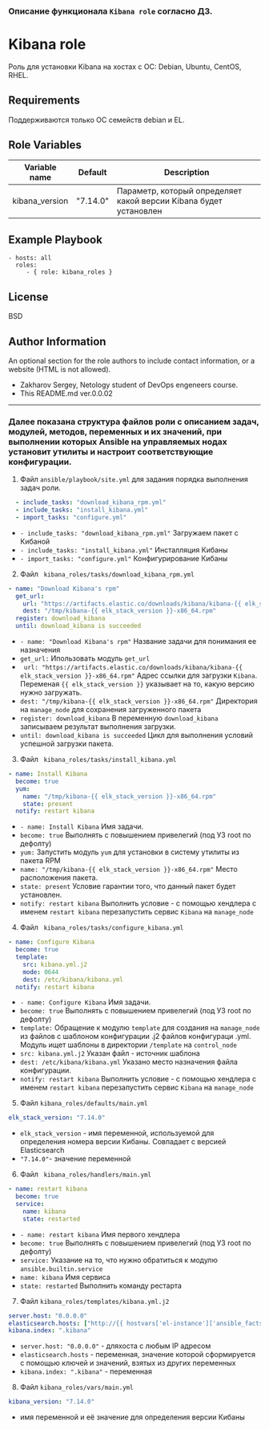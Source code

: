 ### Описание функционала `Kibana role` согласно ДЗ.
Kibana role
=========

Роль для установки Kibana на хостах с ОС: Debian, Ubuntu, CentOS, RHEL.

Requirements
------------

Поддерживаются только ОС семейств debian и EL.

Role Variables
--------------

| Variable name | Default | Description |
|-----------------------|----------|-------------------------|
| kibana_version | "7.14.0" | Параметр, который определяет какой версии Kibana будет установлен |

Example Playbook
----------------

    - hosts: all
      roles:
         - { role: kibana_roles }

License
-------

BSD

Author Information
------------------

An optional section for the role authors to include contact information, or a website (HTML is not allowed).
- Zakharov Sergey, Netology student of DevOps engeneers course.
- This README.md ver.0.0.02
---

### Далее показана структура файлов роли с описанием задач, модулей, методов, переменных и их значений, при выполнении которых Ansible на управляемых нодах установит утилиты и настроит соответствующие конфигурации.

1. Файл `ansible/playbook/site.yml` для задания порядка выполнения задач роли.
```yml
  - include_tasks: "download_kibana_rpm.yml"
  - include_tasks: "install_kibana.yml"      
  - import_tasks: "configure.yml"
```
* `- include_tasks: "download_kibana_rpm.yml"` Загружаем пакет с Кибаной
* `- include_tasks: "install_kibana.yml"` Инсталляция Кибаны
* `- import_tasks: "configure.yml"` Конфигурирование Кибаны

2. Файл ` kibana_roles/tasks/download_kibana_rpm.yml`
```yml
- name: "Download Kibana's rpm"
  get_url:
    url: "https://artifacts.elastic.co/downloads/kibana/kibana-{{ elk_stack_version }}-x86_64.rpm"
    dest: "/tmp/kibana-{{ elk_stack_version }}-x86_64.rpm"
  register: download_kibana
  until: download_kibana is succeeded
```
* `- name: "Download Kibana's rpm"`  Название задачи для понимания ее назначения
* `get_url:`    Ипользовать модуль `get_url`
* ` url: "https://artifacts.elastic.co/downloads/kibana/kibana-{{ elk_stack_version }}-x86_64.rpm"`    Адрес ссылки для загрузки `Kibana`. Переменая `{{ elk_stack_version }}` указывает на то, какую версию нужно загружать.
* `dest: "/tmp/kibana-{{ elk_stack_version }}-x86_64.rpm"`  Директория на `manage_node` для сохранения загруженного пакета 
* `register: download_kibana`      В переменную `download_kibana` записываем результат выполнения загрузки.
* `until: download_kibana is succeeded`    Цикл для выполнения условий успешной загрузки пакета.

3. Файл ` kibana_roles/tasks/install_kibana.yml`
```yml
- name: Install Kibana
  become: true
  yum:
    name: "/tmp/kibana-{{ elk_stack_version }}-x86_64.rpm"
    state: present
  notify: restart kibana
```
* `- name: Install Kibana`      Имя задачи.
* `become: true`      Выполнять с повышением привелегий (под УЗ root по дефолту)
* `yum:`    Запустить модуль `yum` для установки в систему утилиты из пакета RPM
* `name: "/tmp/kibana-{{ elk_stack_version }}-x86_64.rpm"`   Место расположения пакета.
* `state: present`    Условие гарантии того, что данный пакет будет установлен.
* `notify: restart kibana`   Выполнить условие - с помощью хендлера с именем `restart kibana`  перезапустить сервис  `Kibana` на `manage_node`

4. Файл ` kibana_roles/tasks/configure_kibana.yml`
```yml
- name: Configure Kibana
  become: true
  template:
    src: kibana.yml.j2
    mode: 0644
    dest: /etc/kibana/kibana.yml
  notify: restart kibana
```
* `- name: Configure Kibana`   Имя задачи.
* `become: true`      Выполнять с повышением привелегий (под УЗ root по дефолту)
* `template:`     Обращение к модулю `template` для создания на `manage_node` из файлов с шаблоном конфигурации .j2 файлов конфигураци .yml. Модуль ищет шаблоны  в директории `/template` на `control_node`
* `src: kibana.yml.j2`   Указан файл - источник шаблона
* `dest: /etc/kibana/kibana.yml`    Указано место назначения файла конфигурации.
* `notify: restart kibana`   Выполнить условие - с помощью хендлера с именем `restart kibana`  перезапустить сервис  `Kibana` на `manage_node`

5. Файл ` kibana_roles/defaults/main.yml `
```yml
elk_stack_version: "7.14.0"
```
* `elk_stack_version` - имя переменной, используемой для определения номера версии Кибаны. Совпадает с версией Elasticsearch
*  `"7.14.0"`- значение переменной
6. Файл `  kibana_roles/handlers/main.yml `
```yml
- name: restart kibana
  become: true
  service:
    name: kibana
    state: restarted
```
* `- name: restart kibana`   Имя первого хендлера 
* `become: true`      Выполнять с повышением привелегий (под УЗ root по дефолту)
* `service:`      Указание на то, что нужно обратиться к модулю `ansible.builtin.service`
* `name: kibana`   Имя сервиса
* `state: restarted`      Выполнить команду рестарта

7. Файл ` kibana_roles/templates/kibana.yml.j2 `
```yml
server.host: "0.0.0.0"
elasticsearch.hosts: ["http://{{ hostvars['el-instance']['ansible_facts']['default_ipv4']['address'] }}:9200"]
kibana.index: ".kibana"
```
* `server.host: "0.0.0.0"` - дляхоста с любым IP адресом
* `elasticsearch.hosts` - переменная, значение которой сформируется с помощью ключей и значений, взятых из других переменных
* `kibana.index: ".kibana"` - переменная
8. Файл ` kibana_roles/vars/main.yml `
```yml
kibana_version: "7.14.0"
```
* имя переменной и её значение для определения версии Кибаны

